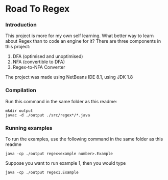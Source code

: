 # Road To Regex

### Introduction
This project is more for my own self learning. What better way to learn about Regex than to code an engine for it? 
There are three components in this project:

1. DFA (optimised and unoptimised) 
2. NFA (convertible to DFA)
3. Regex-to-NFA Converter 

The project was made using NetBeans IDE 8.1, using JDK 1.8

### Compilation
Run this command in the same folder as this readme:
```
mkdir output
javac -d ./output ./src/regex*/*.java
```

### Running examples
To run the examples, use the following command in the same folder as this readme
```
java -cp ./output regex<example number>.Example
```

Suppose you want to run example 1, then you would type
```
java -cp ./output regex1.Example
```
